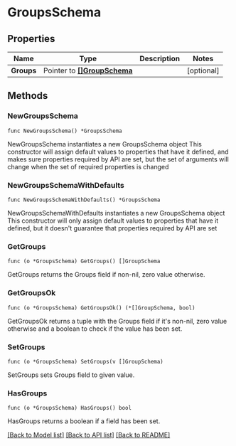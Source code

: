 # GroupsSchema

## Properties

Name | Type | Description | Notes
------------ | ------------- | ------------- | -------------
**Groups** | Pointer to [**[]GroupSchema**](GroupSchema.md) |  | [optional] 

## Methods

### NewGroupsSchema

`func NewGroupsSchema() *GroupsSchema`

NewGroupsSchema instantiates a new GroupsSchema object
This constructor will assign default values to properties that have it defined,
and makes sure properties required by API are set, but the set of arguments
will change when the set of required properties is changed

### NewGroupsSchemaWithDefaults

`func NewGroupsSchemaWithDefaults() *GroupsSchema`

NewGroupsSchemaWithDefaults instantiates a new GroupsSchema object
This constructor will only assign default values to properties that have it defined,
but it doesn't guarantee that properties required by API are set

### GetGroups

`func (o *GroupsSchema) GetGroups() []GroupSchema`

GetGroups returns the Groups field if non-nil, zero value otherwise.

### GetGroupsOk

`func (o *GroupsSchema) GetGroupsOk() (*[]GroupSchema, bool)`

GetGroupsOk returns a tuple with the Groups field if it's non-nil, zero value otherwise
and a boolean to check if the value has been set.

### SetGroups

`func (o *GroupsSchema) SetGroups(v []GroupSchema)`

SetGroups sets Groups field to given value.

### HasGroups

`func (o *GroupsSchema) HasGroups() bool`

HasGroups returns a boolean if a field has been set.


[[Back to Model list]](../README.md#documentation-for-models) [[Back to API list]](../README.md#documentation-for-api-endpoints) [[Back to README]](../README.md)


